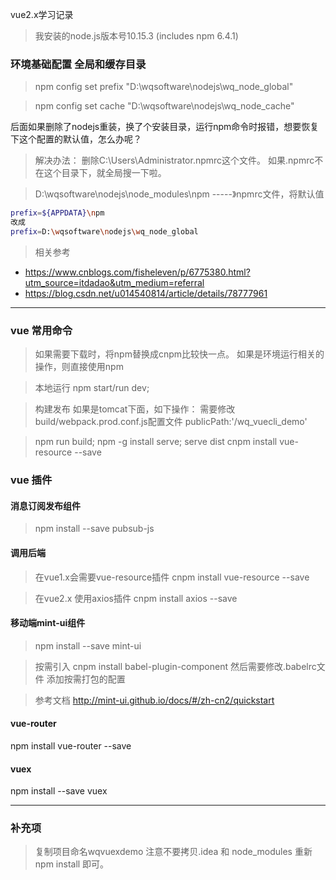vue2.x学习记录

> 我安装的node.js版本号10.15.3 (includes npm 6.4.1)


### 环境基础配置 全局和缓存目录

> npm config set prefix "D:\wqsoftware\nodejs\wq_node_global"

> npm config set cache "D:\wqsoftware\nodejs\wq_node_cache"

后面如果删除了nodejs重装，换了个安装目录，运行npm命令时报错，想要恢复下这个配置的默认值，怎么办呢？
> 解决办法：
删除C:\Users\Administrator.npmrc这个文件。
如果.npmrc不在这个目录下，就全局搜一下啦。

> D:\wqsoftware\nodejs\node_modules\npm -----》npmrc文件，将默认值

```bash
prefix=${APPDATA}\npm
改成
prefix=D:\wqsoftware\nodejs\wq_node_global
```

> 相关参考
- https://www.cnblogs.com/fisheleven/p/6775380.html?utm_source=itdadao&utm_medium=referral
- https://blog.csdn.net/u014540814/article/details/78777961


<hr>

### vue 常用命令

>  如果需要下载时，将npm替换成cnpm比较快一点。 如果是环境运行相关的操作，则直接使用npm

> 本地运行 npm start/run dev;

> 构建发布 如果是tomcat下面，如下操作：
需要修改build/webpack.prod.conf.js配置文件  publicPath:'/wq_vuecli_demo'

> npm run build;
npm -g install serve;
serve dist
cnpm install vue-resource --save
### vue 插件

#### 消息订阅发布组件
> npm install --save pubsub-js

#### 调用后端 
> 在vue1.x会需要vue-resource插件 cnpm install vue-resource --save

> 在vue2.x 使用axios插件 cnpm install axios --save

#### 移动端mint-ui组件
> npm install --save mint-ui

> 按需引入 cnpm install babel-plugin-component  然后需要修改.babelrc文件   添加按需打包的配置

> 参考文档
http://mint-ui.github.io/docs/#/zh-cn2/quickstart


#### vue-router
npm install vue-router --save

#### vuex
npm install --save vuex


<hr>

### 补充项
> 复制项目命名wqvuexdemo 注意不要拷贝.idea 和 node_modules
重新npm install 即可。
